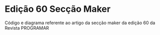 # Edição 60 Secção Maker

Código e diagrama referente ao artigo da secção maker da edição 60 da Revista PROGRAMAR